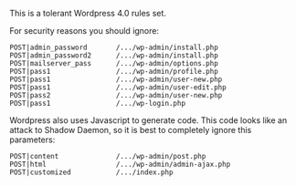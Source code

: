 This is a tolerant Wordpress 4.0 rules set.


For security reasons you should ignore:
```
POST|admin_password       /.../wp-admin/install.php
POST|admin_password2      /.../wp-admin/install.php
POST|mailserver_pass      /.../wp-admin/options.php
POST|pass1                /.../wp-admin/profile.php
POST|pass1                /.../wp-admin/user-new.php
POST|pass1                /.../wp-admin/user-edit.php
POST|pass2                /.../wp-admin/user-new.php
POST|pass1                /.../wp-login.php
```

Wordpress also uses Javascript to generate code. This code looks like an attack to Shadow Daemon, so it is best to completely ignore this parameters:
```
POST|content              /.../wp-admin/post.php
POST|html                 /.../wp-admin/admin-ajax.php
POST|customized           /.../index.php
```

